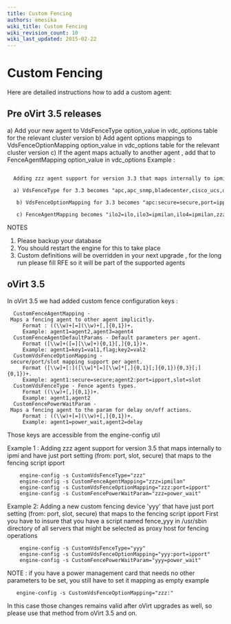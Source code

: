 ```yaml
---
title: Custom Fencing
authors: emesika
wiki_title: Custom Fencing
wiki_revision_count: 10
wiki_last_updated: 2015-02-22
---
```


# Custom Fencing

Here are detailed instructions how to add a custom agent:

## Pre oVirt 3.5 releases

a) Add your new agent to VdsFenceType option_value in vdc_options table for the relevant cluster version
b) Add agent options mappings to VdsFenceOptionMapping option_value in vdc_options table for the relevant cluster version
c) If the agent maps actually to another agent , add that to FenceAgentMapping option_value in vdc_options
 Example :

        Adding zzz agent support for version 3.3 that maps internally to ipmi and have just port setting (from: port, slot, secure) that maps to the fencing script ipport
        a) VdsFenceType for 3.3 becomes "apc,apc_snmp,bladecenter,cisco_ucs,drac5,eps,ilo,ilo2,ilo3,ilo4,ipmilan,rsa,rsb,wti,zzz"
         b) VdsFenceOptionMapping for 3.3 becomes "apc:secure=secure,port=ipport,slot=port;apc_snmp:port=port;bladecenter:secure=secure,port=ipport,slot=port;cisco_ucs:secure=ssl,slot=port; drac5:secure=secure,slot=port;eps:slot=port;ilo:secure=ssl,port=ipport;ipmilan:;ilo2:secure=ssl,port=ipport;ilo3:;ilo4:;rsa:secure=secure,port=ipport;rsb:;wti:secure=secure,port=ipport,slot=port;zzz:port=ipport"
         c) FenceAgentMapping becomes "ilo2=ilo,ilo3=ipmilan,ilo4=ipmilan,zzz=ipmilan"

NOTES

1) Please backup your database
2) You should restart the engine for this to take place
3) Custom definitions will be overridden in your next upgrade , for the long run please fill RFE so it will be part of the supported agents

## oVirt 3.5

In oVirt 3.5 we had added custom fence configuration keys :

      CustomFenceAgentMapping - Maps a fencing agent to other agent implicitly. 
         Format : ((\\w)+[=](\\w)+[,]{0,1})+. 
         Example: agent1=agent2,agent3=agent4
      CustomFenceAgentDefaultParams - Default parameters per agent. 
         Format ([\\w]+([=][\\w]+){0,1}[,]{0,1})+. 
         Example: agent1=key1=val1,flag;key2=val2
      CustomVdsFenceOptionMapping - secure/port/slot mapping support per agent. 
         Format ([\\w]+[:]([\\w]*[=][\\w]*[,]{0,1}[;]{0,1}){0,3}[;]{0,1})+. 
         Example: agent1:secure=secure;agent2:port=ipport,slot=slot
      CustomVdsFenceType - Fence agents types. 
         Format ((\\w)+[,]{0,1})+. 
         Example: agent1,agent2
      CustomFencePowerWaitParam - Maps a fencing agent to the param for delay on/off actions. 
         Format : ((\\w)+[=](\\w)+[,]{0,1})+. 
         Example: agent1=power_wait,agent2=delay

Those keys are accessible from the engine-config util

Example 1 : Adding zzz agent support for version 3.5 that maps internally to ipmi and have just port setting (from: port, slot, secure) that maps to the fencing script ipport

        engine-config -s CustomVdsFenceType="zzz"
        engine-config -s CustomFenceAgentMapping="zzz=ipmilan"
        engine-config -s CustomVdsFenceOptionMapping="zzz:port=ipport"
        engine-config -s CustomFencePowerWaitParam="zzz=power_wait"

Example 2: Adding a new custom fencing device 'yyy' that have just port setting (from: port, slot, secure) that maps to the fencing script ipport First you have to insure that you have a script named fence_yyy in /usr/sbin directory of all servers that might be selected as proxy host for fencing operations

        engine-config -s CustomVdsFenceType="yyy"
        engine-config -s CustomVdsFenceOptionMapping="yyy:port=ipport"
        engine-config -s CustomFencePowerWaitParam="yyy=power_wait"

NOTE : if you have a power management card that needs no other parameters to be set, you still have to set it mapping as empty example

       engine-config -s CustomVdsFenceOptionMapping="zzz:"

In this case those changes remains valid after oVirt upgrades as well, so please use that method from oVirt 3.5 and on.
